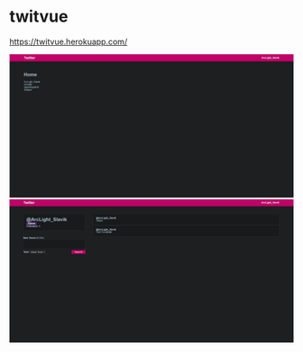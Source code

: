 # twitvue

https://twitvue.herokuapp.com/

![Screenshot](public/main.png)
![Screenshot](public/user.png)
